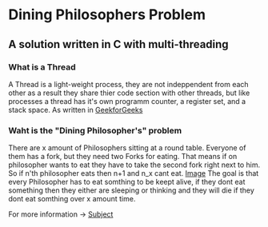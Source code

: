 # Dining Philosophers Problem
## A solution written in C with multi-threading

### What is a Thread
A Thread is a light-weight process, they are not indeppendent from each other as a result they share thier code section with other threads, but like processes a thread has it's own programm counter, a register set, and a stack space. 
As written in [GeekforGeeks](https://www.geeksforgeeks.org/multithreading-c-2/)

### Waht is the "Dining Philosopher's" problem
There are x amount of Philosophers sitting at a round table. Everyone of them has a fork, but they need two Forks for eating. That means if on philosopher wants to eat they have to take the second fork right next to him. So if n'th philosopher eats then n+1 and n_x cant eat.
[Image](img/200px-Dining_philosophers.png)
The goal is that every Philosopher has to eat somthing to be keept alive, if they dont eat something then they either are sleeping or thinking and they will die if they dont eat somthing over x amount time.

For more information -> [Subject](en.subject.pdf)

